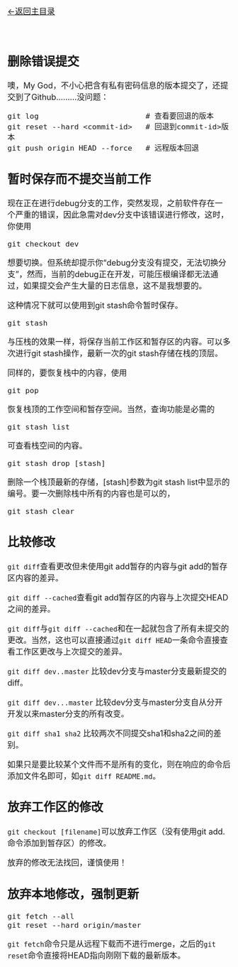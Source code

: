 [<font size=4>←返回主目录<font>](../README.md)
</br></br></br>


## 删除错误提交

噢，My God，不小心把含有私有密码信息的版本提交了，还提交到了Github………没问题：

```
git log                        # 查看要回退的版本
git reset --hard <commit-id>   # 回退到commit-id>版本
git push origin HEAD --force   # 远程版本回退
```

## 暂时保存而不提交当前工作

现在正在进行debug分支的工作，突然发现，之前软件存在一个严重的错误，因此急需对dev分支中该错误进行修改，这时，你使用

```
git checkout dev
```

想要切换。但系统却提示你“debug分支没有提交，无法切换分支”，然而，当前的debug正在开发，可能压根编译都无法通过，如果提交会产生大量的日志信息，这不是我想要的。

这种情况下就可以使用到git stash命令暂时保存。

```
git stash 
```

与压栈的效果一样，将保存当前工作区和暂存区的内容。可以多次进行git stash操作，最新一次的git stash存储在栈的顶层。

同样的，要恢复栈中的内容，使用

```
git pop
```

恢复栈顶的工作空间和暂存空间。当然，查询功能是必需的

```
git stash list
```

可查看栈空间的内容。

```
git stash drop [stash]
```

删除一个栈顶最新的存储，[stash]参数为git stash list中显示的编号。要一次删除栈中所有的内容也是可以的，

```
git stash clear
```

## 比较修改

`git diff`查看更改但未使用git add暂存的内容与git add的暂存区内容的差异。

`git diff --cached`查看git add暂存区的内容与上次提交HEAD之间的差异。

`git diff`与`git diff --cached`和在一起就包含了所有未提交的更改。当然，这也可以直接通过`git diff HEAD`一条命令直接查看工作区更改与上次提交的差异。

`git diff dev..master` 比较dev分支与master分支最新提交的diff。

`git diff dev...master` 比较dev分支与master分支自从分开开发以来master分支的所有改变。

`git diff sha1 sha2` 比较两次不同提交sha1和sha2之间的差别。

如果只是要比较某个文件而不是所有的变化，则在响应的命令后添加文件名即可，如`git diff README.md`。


## 放弃工作区的修改

`git checkout [filename]`可以放弃工作区（没有使用git add.命令添加到暂存区）的修改。

放弃的修改无法找回，谨慎使用！

## 放弃本地修改，强制更新

```
git fetch --all
git reset --hard origin/master
```

`git fetch`命令只是从远程下载而不进行merge，之后的`git reset`命令直接将HEAD指向刚刚下载的最新版本。









